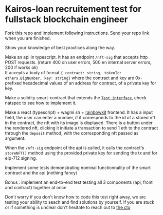 # Kairos-loan recruitement test for fullstack blockchain engineer

Fork this repo and implement following instructions. Send your repo link when you are finished.

Show your knowledge of best practices along the way. 

Make an api in typescript. It has an endpoint `/nft-sig` that accepts http POST requests. (return 400 on user errors, 500 en internal server errors, 200 if works ok)  
It accepts a body of format `{ contract: string, tokenId: ethers.BigNumber, key: string}` where the contract and key are 0x-prefixed hexadecimal values of an address for contract, of a private key for key.  

Make a solidity smart-contract that extends the [`Test interface`](Test.sol), check natspec to see how to implement it.  

Make a react (typescript) + wagmi sh + [rainbowkit](https://www.rainbowkit.com/) frontend. It has a input field, the user can enter a number, if it corresponds to the id of a stored nft in the contract, the nft with its image is displayed. There is a button under the rendered nft, clicking it initiate a transaction to send 1 eth to the contract through the `deposit` method, with the corresponding nft passed as argument.

When the `/nft-sig` endpoint of the api is called, it calls the contract's `storeNFT()` method using the provided private key for sending the tx and for eip-712 signing.

Implement some tests demonstrating nominal functionnality of the smart contract and the api (nothing fancy)

Bonus : implement an end-to-end test testing all 3 components (api, front and contract) together at once

Don't worry if you don't know how to code this test right away, we are testing your ability to seach and find solutions by yourself. If you are stuck or  if something is unclear don't hesitate to reach out to [the cto](mailto:nicolas@kairos.loan)